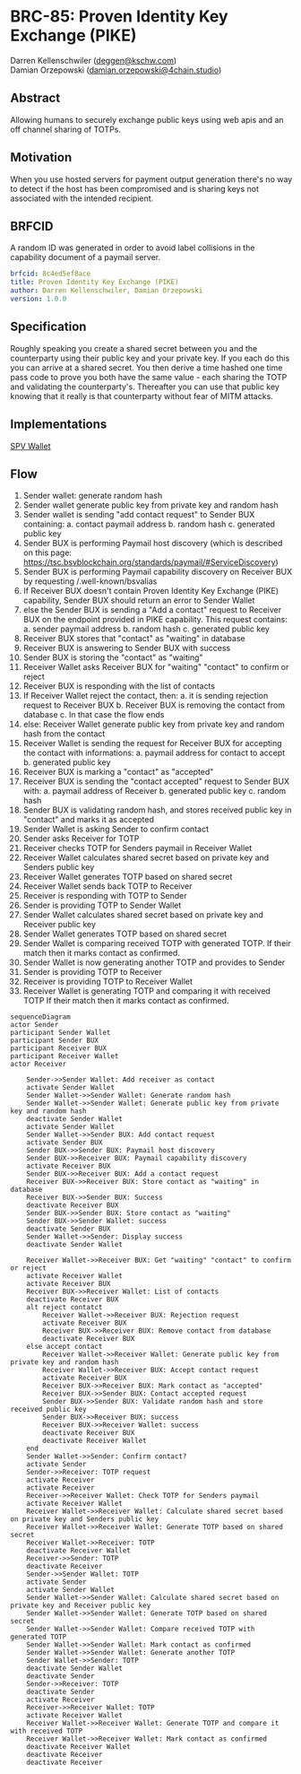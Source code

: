 # BRC-85: Proven Identity Key Exchange (PIKE)

Darren Kellenschwiler (deggen@kschw.com)  
Damian Orzepowski (damian.orzepowski@4chain.studio)

## Abstract

Allowing humans to securely exchange public keys using web apis and an off channel sharing of TOTPs.

## Motivation

When you use hosted servers for payment output generation there's no way to detect if the host has been compromised and is sharing keys not associated with the intended recipient.

## BRFCID

A random ID was generated in order to avoid label collisions in the capability document of a paymail server.

``` yaml
brfcid: 8c4ed5ef8ace
title: Proven Identity Key Exchange (PIKE)
author: Darren Kellenschwiler, Damian Orzepowski
version: 1.0.0
```

## Specification

Roughly speaking you create a shared secret between you and the counterparty using their public key and your private key. If you each do this you can arrive at a shared secret. You then derive a time hashed one time pass code to prove you both have the same value - each sharing the TOTP and validating the counterparty's. Thereafter you can use that public key knowing that it really is that counterparty without fear of MITM attacks. 

## Implementations

[SPV Wallet](https://github.com/bitcoin-sv/spv-wallet)

## Flow

1. Sender wallet: generate random hash
2. Sender wallet generate public key from private key and random hash
3. Sender wallet is sending "add contact request" to Sender BUX containing:
   a. contact paymail address
   b. random hash
   c. generated public key
4. Sender BUX is performing Paymail host discovery (which is described on this page: https://tsc.bsvblockchain.org/standards/paymail/#ServiceDiscovery)
5. Sender BUX is performing Paymail capability discovery on Receiver BUX by requesting /.well-known/bsvalias
6. If Receiver BUX doesn't contain Proven Identity Key Exchange (PIKE) capability, Sender BUX should return an error to Sender Wallet
7. else the Sender BUX is sending a "Add a contact" request to Receiver BUX on the endpoint provided in PIKE capability. This request contains:
   a. sender paymail address
   b. random hash
   c. generated public key
8. Receiver BUX stores that "contact" as "waiting" in database
9. Receiver BUX is answering to Sender BUX with success
10. Sender BUX is storing the "contact" as "waiting"
11. Receiver Wallet asks Receiver BUX for "waiting" "contact" to confirm or reject
12. Receiver BUX is responding with the list of contacts
13. If Receiver Wallet reject the contact, then:
    a. it is sending rejection request to Receiver BUX
    b. Receiver BUX is removing the contact from database
    c. In that case the flow ends
14. else: Receiver Wallet generate public key from private key and random hash from the contact
15. Receiver Wallet is sending the request for Receiver BUX for accepting the contact with informations:
    a. paymail address for contact to accept
    b. generated public key
16. Receiver BUX is marking a "contact" as "accepted"
17. Receiver BUX is sending the "contact accepted" request to Sender BUX with:
    a. paymail address of Receiver
    b. generated public key
    c. random hash
18. Sender BUX is validating random hash, and stores received public key in "contact" and marks it as accepted
19. Sender Wallet is asking Sender to confirm contact
20. Sender asks Receiver for TOTP
21. Receiver checks TOTP for Senders paymail in Receiver Wallet
22. Receiver Wallet calculates shared secret based on private key and Senders public key
23. Receiver Wallet generates TOTP based on shared secret
24. Receiver Wallet sends back TOTP to Receiver
25. Receiver is responding with TOTP to Sender
26. Sender is providing TOTP to Sender Wallet
27. Sender Wallet calculates shared secret based on private key and Receiver public key
28. Sender Wallet generates TOTP based on shared secret
29. Sender Wallet is comparing received TOTP with generated TOTP. If their match then it marks contact as confirmed.
30. Sender Wallet is now generating another TOTP and provides to Sender
31. Sender is providing TOTP to Receiver
32. Receiver is providing TOTP to Receiver Wallet
33. Receiver Wallet is generating TOTP and comparing it with received TOTP If their match then it marks contact as confirmed.


```mermaid
sequenceDiagram
actor Sender
participant Sender Wallet
participant Sender BUX
participant Receiver BUX
participant Receiver Wallet
actor Receiver

    Sender->>Sender Wallet: Add receiver as contact
    activate Sender Wallet
    Sender Wallet->>Sender Wallet: Generate random hash
    Sender Wallet->>Sender Wallet: Generate public key from private key and random hash
    deactivate Sender Wallet
    activate Sender Wallet
    Sender Wallet->>Sender BUX: Add contact request
    activate Sender BUX
    Sender BUX->>Sender BUX: Paymail host discovery
    Sender BUX->>Receiver BUX: Paymail capability discovery
    activate Receiver BUX
    Sender BUX->>Receiver BUX: Add a contact request
    Receiver BUX->>Receiver BUX: Store contact as "waiting" in database
    Receiver BUX->>Sender BUX: Success
    deactivate Receiver BUX
    Sender BUX->>Sender BUX: Store contact as "waiting"
    Sender BUX->>Sender Wallet: success
    deactivate Sender BUX
    Sender Wallet->>Sender: Display success
    deactivate Sender Wallet
    
    Receiver Wallet->>Receiver BUX: Get "waiting" "contact" to confirm or reject
    activate Receiver Wallet
    activate Receiver BUX
    Receiver BUX->>Receiver Wallet: List of contacts
    deactivate Receiver BUX
    alt reject contatct
        Receiver Wallet->>Receiver BUX: Rejection request
        activate Receiver BUX
        Receiver BUX->>Receiver BUX: Remove contact from database
        deactivate Receiver BUX
    else accept contact
        Receiver Wallet->>Receiver Wallet: Generate public key from private key and random hash
        Receiver Wallet->>Receiver BUX: Accept contact request
        activate Receiver BUX
        Receiver BUX->>Receiver BUX: Mark contact as "accepted"
        Receiver BUX->>Sender BUX: Contact accepted request
        Sender BUX->>Sender BUX: Validate random hash and store received public key
        Sender BUX->>Receiver BUX: success
        Receiver BUX->>Receiver Wallet: success
        deactivate Receiver BUX
        deactivate Receiver Wallet
    end
    Sender Wallet->>Sender: Confirm contact?
    activate Sender
    Sender->>Receiver: TOTP request
    activate Receiver
    activate Receiver
    Receiver->>Receiver Wallet: Check TOTP for Senders paymail
    activate Receiver Wallet
    Receiver Wallet->>Receiver Wallet: Calculate shared secret based on private key and Senders public key
    Receiver Wallet->>Receiver Wallet: Generate TOTP based on shared secret
    Receiver Wallet->>Receiver: TOTP
    deactivate Receiver Wallet
    Receiver->>Sender: TOTP
    deactivate Receiver
    Sender->>Sender Wallet: TOTP
    activate Sender
    activate Sender Wallet
    Sender Wallet->>Sender Wallet: Calculate shared secret based on private key and Receiver public key
    Sender Wallet->>Sender Wallet: Generate TOTP based on shared secret
    Sender Wallet->>Sender Wallet: Compare received TOTP with generated TOTP
    Sender Wallet->>Sender Wallet: Mark contact as confirmed
    Sender Wallet->>Sender Wallet: Generate another TOTP
    Sender Wallet->>Sender: TOTP
    deactivate Sender Wallet
    deactivate Sender
    Sender->>Receiver: TOTP
    deactivate Sender
    activate Receiver
    Receiver->>Receiver Wallet: TOTP
    activate Receiver Wallet
    Receiver Wallet->>Receiver Wallet: Generate TOTP and compare it with received TOTP
    Receiver Wallet->>Receiver Wallet: Mark contact as confirmed
    deactivate Receiver Wallet
    deactivate Receiver
    deactivate Receiver
```
